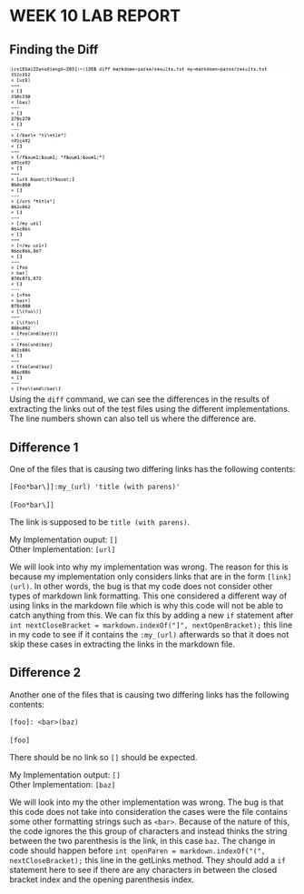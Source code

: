 # **WEEK 10 LAB REPORT**

## **Finding the Diff**
![Image](pic5-1.png)
Using the `diff` command, we can see the differences in the results of extracting the links out of the test files using the different implementations. The line numbers shown can also tell us where the difference are.

## **Difference 1**
One of the files that is causing two differing links has the following contents:
```
[Foo*bar\]]:my_(url) 'title (with parens)'

[Foo*bar\]]
```
The link is supposed to be `title (with parens)`. 

My Implementation ouput: `[]` <br>
Other Implementation: `[url]`

We will look into why my implementation was wrong. The reason for this is because my implementation only considers links that are in the form `[link](url)`. In other words, the bug is that my code does not consider other types of markdown link formatting. This one considered a different way of using links in the markdown file which is why this code will not be able to catch anything from this. We can fix this by adding a new `if` statement after `int nextCloseBracket = markdown.indexOf("]", nextOpenBracket);` this line in my code to see if it contains the `:my_(url)` afterwards so that it does not skip these cases in extracting the links in the markdown file.

## **Difference 2**
Another one of the files that is causing two differing links has the following contents:
```
[foo]: <bar>(baz)

[foo]
```

There should be no link so `[]` should be expected.

My Implementation output: `[]` <br>
Other Implementation: `[baz]`

We will look into my the other implementation was wrong. The bug is that this code does not take into consideration the cases were the file contains some other formatting strings such as `<bar>`. Because of the nature of this, the code ignores the this group of characters and instead thinks the string between the two parenthesis is the link, in this case `baz`. The change in code should happen before `int openParen = markdown.indexOf("(", nextCloseBracket);` this line in the getLinks method. They should add a `if` statement here to see if there are any characters in between the closed bracket index and the opening parenthesis index.